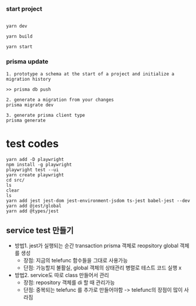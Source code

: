 ### start project

```

yarn dev

yarn build

yarn start

```

### prisma update

```
1. prototype a schema at the start of a project and initialize a migration history

>> prisma db push

2. generate a migration from your changes
prisma migrate dev

3. generate prisma client type
prisma generate
```

# test codes

```
yarn add -D playwright
npm install -g playwright
playwright test --ui
yarn create playwright
cd src/
ls
clear
ls
yarn add jest jest-dom jest-environment-jsdom ts-jest babel-jest --dev
yarn add @jest/global
yarn add @types/jest
```

## service test 만들기

- 방법1. jest가 실행되는 순간 transaction prisma 객체로 reopsitory global 객체를 생성
  - 장점: 지금의 telefunc 함수들을 그대로 사용가능
  - 단점: 가능할지 불활실, global 객체의 상태관리 병렬로 테스트 코드 실행 x
- 방법2. service도 따로 class 만들어서 관리
  - 장점: repository 객체를 di 할 때 관리가능
  - 단점: 중복되는 telefunc 를 추가로 만들어야함 -> telefunc의 장점이 많이 사라짐
